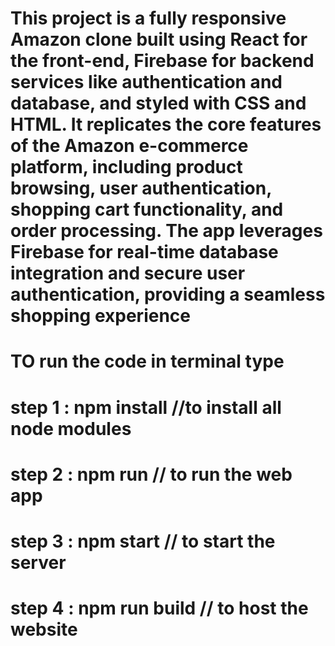 # This project is a fully responsive Amazon clone built using React for the front-end, Firebase for backend services like authentication and database, and styled with CSS and HTML. It replicates the core features of the Amazon e-commerce platform, including product browsing, user authentication, shopping cart functionality, and order processing. The app leverages Firebase for real-time database integration and secure user authentication, providing a seamless shopping experience

# TO run the code in terminal type

# step 1 : npm install //to install all node modules

# step 2 : npm run // to run the web app

# step 3 : npm start // to start the server 

# step 4 : npm run build // to host the website 
